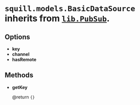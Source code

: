 # `squill.models.BasicDataSource` inherits from [`lib.PubSub`](../../lib/pubsub.md).

## Options

* __key__
* __channel__
* __hasRemote__


## Methods

* __getKey__

	@return `{}`
